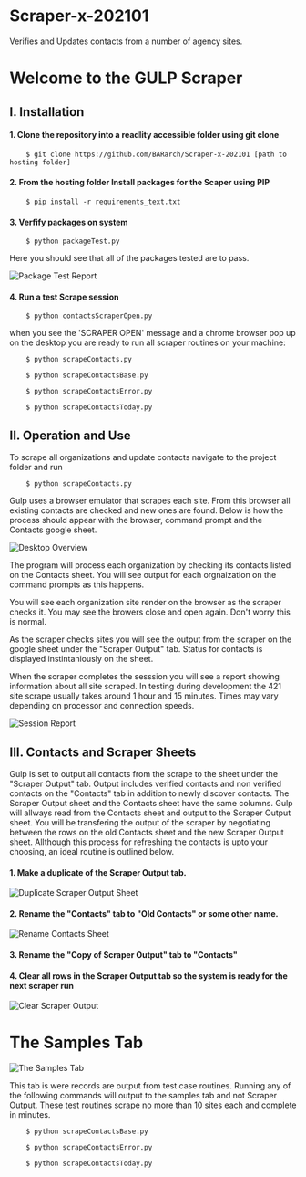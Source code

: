 # Scraper-x-202101
Verifies and Updates contacts from a number of agency sites.

# Welcome to the GULP Scraper

## I.  Installation 

#### 1. Clone the repository into a readlity accessible folder using git clone
      
        $ git clone https://github.com/BARarch/Scraper-x-202101 [path to hosting folder]

#### 2. From the hosting folder Install packages for the Scaper using PIP
  
        $ pip install -r requirements_text.txt
        
#### 3. Verfify packages on system
  
        $ python packageTest.py
        
Here you should see that all of the packages tested are to pass.

![Package Test Report](/Doc-Material/Test.JPG)
        
#### 4. Run a test Scrape session
  
        $ python contactsScraperOpen.py
        
when you see the 'SCRAPER OPEN' message and a chrome browser pop up on the desktop you are ready to run all scraper routines on your machine:

        $ python scrapeContacts.py
        
        $ python scrapeContactsBase.py
        
        $ python scrapeContactsError.py
        
        $ python scrapeContactsToday.py
  
  
  
## II.   Operation and Use

To scrape all organizations and update contacts navigate to the project folder and run

        $ python scrapeContacts.py

Gulp uses a browser emulator that scrapes each site.  From this browser all existing contacts are checked and new ones are found. Below is how the process should appear with the browser, command prompt and the Contacts google sheet.

![Desktop Overview](/Doc-Material/overview.jpg)

The program will process each organization by checking its contacts listed on the Contacts sheet.  You will see output for each orgnaization on the command prompts as this happens.

You will see each organization site render on the browser as the scraper checks it.  You may see the browers close and open again.  Don't worry this is normal.

As the scraper checks sites you will see the output from the scraper on the google sheet under the "Scraper Output" tab.  Status for contacts is displayed instintaniously on the sheet.

When the scraper completes the sesssion you will see a report showing information about all site scraped.  In testing during development the 421 site scrape usually takes around 1 hour and 15 minutes.  Times may vary depending on processor and connection speeds.

![Session Report](/Doc-Material/Complete.JPG)

## III.   Contacts and Scraper Sheets

Gulp is set to output all contacts from the scrape to the sheet under the "Scraper Output" tab.  Output includes verified contacts and non verified contacts on the "Contacts" tab in addition to newly discover contacts.  The Scraper Output sheet and the Contacts sheet have the same columns.  Gulp will allways read from the Contacts sheet and output to the Scraper Output sheet.  You will be transfering the output of the scraper by negotiating between the rows on the old Contacts sheet and the new Scraper Output sheet.  Allthough this process for refreshing the contacts is upto your choosing, an ideal routine is outlined below.  

#### 1.  Make a duplicate of the Scraper Output tab.

![Duplicate Scraper Output Sheet](/Doc-Material/duplicate.jpg)

#### 2.  Rename the "Contacts" tab to "Old Contacts" or some other name.

![Rename Contacts Sheet](/Doc-Material/rename.jpg)

#### 3.  Rename the "Copy of Scraper Output" tab to "Contacts"

#### 4.  Clear all rows in the Scraper Output tab so the system is ready for the next scraper run

![Clear Scraper Output](/Doc-Material/clear.jpg)


# The Samples Tab

![The Samples Tab](/Doc-Material/Samples.JPG)

This tab is were records are output from test case routines.  Running any of the following commands will output to the samples tab and not Scraper Output.  These test routines scrape no more than 10 sites each and complete in minutes.

        $ python scrapeContactsBase.py
        
        $ python scrapeContactsError.py
        
        $ python scrapeContactsToday.py        
        
        
